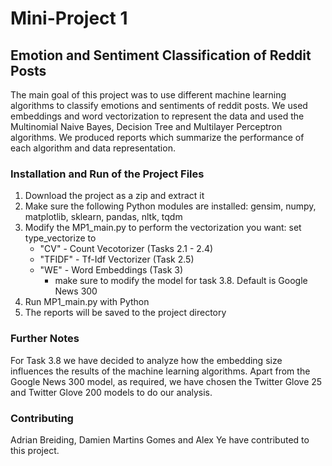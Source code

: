 # Mini-Project 1
## Emotion and Sentiment Classification of Reddit Posts
The main goal of this project was to use different machine learning algorithms to classify emotions and sentiments of reddit posts. We used embeddings and word vectorization to represent the data and used the Multinomial Naive Bayes, Decision Tree and Multilayer Perceptron algorithms. We produced reports which summarize the performance of each algorithm and data representation.

### Installation and Run of the Project Files

1. Download the project as a zip and extract it
2. Make sure the following Python modules are installed: gensim, numpy, matplotlib, sklearn, pandas, nltk, tqdm
3. Modify the MP1_main.py to perform the vectorization you want: set type_vectorize to
    - "CV" - Count Vecotorizer (Tasks 2.1 - 2.4)
    - "TFIDF" - Tf-Idf Vectorizer (Task 2.5)
    - "WE" - Word Embeddings (Task 3)
        - make sure to modify the model for task 3.8. Default is Google News 300
4. Run MP1_main.py with Python
5. The reports will be saved to the project directory

### Further Notes

For Task 3.8 we have decided to analyze how the embedding size influences the results of the machine learning algorithms. Apart from the Google News 300 model, as required, we have chosen the Twitter Glove 25 and Twitter Glove 200 models to do our analysis.

### Contributing

Adrian Breiding, Damien Martins Gomes and Alex Ye have contributed to this project.
